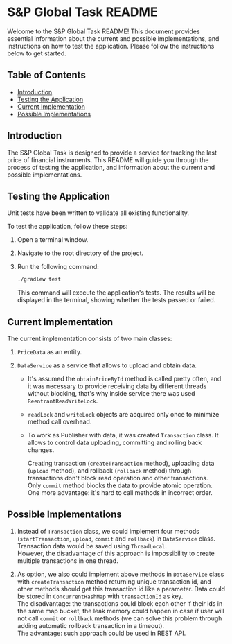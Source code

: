 # S&P Global Task README

Welcome to the S&P Global Task README! This document provides essential information about the current and
possible implementations, and instructions on how to test the application.
Please follow the instructions below to get started.

## Table of Contents

- [Introduction](#introduction)
- [Testing the Application](#testing-the-application)
- [Current Implementation](#current-implementation)
- [Possible Implementations](#possible-implementations)

## Introduction

The S&P Global Task is designed to provide a service for tracking the last price of financial instruments.
This README will guide you through the process of testing the application, and information
about the current and possible implementations.

## Testing the Application

Unit tests have been written to validate all existing functionality.

To test the application, follow these steps:

1. Open a terminal window.

2. Navigate to the root directory of the project.

3. Run the following command:

   ```sh
   ./gradlew test
   ```

   This command will execute the application's tests. The results will be displayed in the terminal, showing whether the
   tests passed or failed.

## Current Implementation

The current implementation consists of two main classes:

1. `PriceData` as an entity.

2. `DataService` as a service that allows to upload and obtain data.

    * It's assumed the `obtainPriceById` method is called pretty often, and it was necessary
      to provide receiving data by different threads without blocking, that's why inside service
      there was used `ReentrantReadWriteLock`.

    * `readLock` and `writeLock` objects are acquired only once to minimize method call overhead.

    * To work as Publisher with data, it was created `Transaction` class. It allows to control
      data uploading, committing and rolling back changes.

      Creating transaction (`createTransaction` method), uploading data (`upload` method),
      and rollback (`rollback` method) through transactions don't block read operation and other transactions.  
      Only `commit` method blocks the data to provide atomic operation.
      One more advantage: it's hard to call methods in incorrect order.

## Possible Implementations

1. Instead of `Transaction` class, we could implement four methods (`startTransaction`, `upload`,
   `commit` and `rollback`) in `DataService` class. Transaction data would be saved using `ThreadLocal`.  
   However, the disadvantage of this approach is impossibility to create multiple transactions in one thread.

2. As option, we also could implement above methods in `DataService` class
   with `createTransaction` method returning unique transaction id, and other methods should get
   this transaction id like a parameter. Data could be stored in `ConcurrentHashMap` with `transactionId` as key.  
   The disadvantage: the transactions could block each other if their ids in the same map bucket,
   the leak memory could happen in case if user will not call `commit` or `rollback` methods
   (we can solve this problem through adding automatic rollback transaction in a timeout).  
   The advantage: such approach could be used in REST API.

